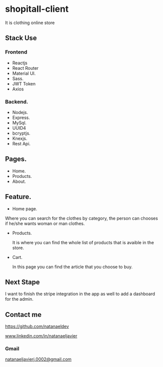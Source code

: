 # shopitall-client

It is clothing online store

## Stack Use

### Frontend

- Reactjs
- React Router
- Material UI.
- Sass.
- JWT Token
- Axios

### Backend.

- Nodejs.
- Express.
- MySql.
- UUID4
- bcryptjs.
- Knexjs.
- Rest Api.

## Pages.

- Home.
- Products.
- About.

## Feature.

- Home page.

Where you can search for the clothes by category, the person can chooses if he/she wants woman or man clothes.

- Products.

  It is where you can find the whole list of products that is avaible in the store.

- Cart.

  In this page you can find the article that you choose to buy.

## Next Stape

I want to finish the stripe integration in the app as well to add a dashboard for the admin.

## Contact me

https://github.com/natanaeldev

www.linkedin.com/in/natanaeljavier

### Gmail

natanaeljavierj.0002@gmail.com
